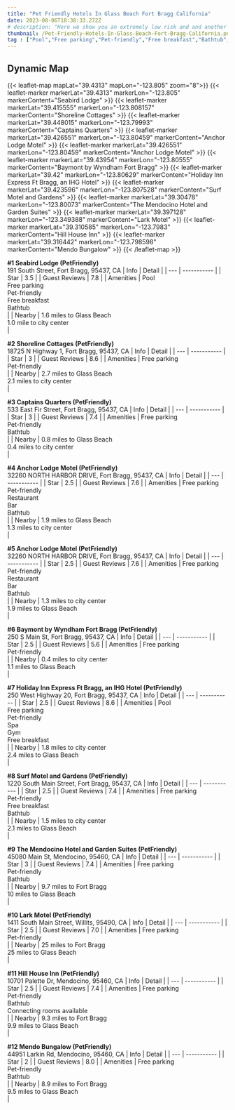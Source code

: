 ```yaml
---
title: "Pet Friendly Hotels In Glass Beach Fort Bragg California"
date: 2023-08-06T18:38:33.272Z
# description: "Here we show you an extremely low risk and and another medium risk approach to earn passive income "
thumbnail: /Pet-Friendly-Hotels-In-Glass-Beach-Fort-Bragg-California.png
tag : ["Pool","Free parking","Pet-friendly","Free breakfast","Bathtub","Restaurant","Bar","Spa","Gym","Connecting rooms available"]
---
```


## Dynamic Map
{{< leaflet-map  mapLat="39.4313" mapLon="-123.805" zoom="8">}}
    {{< leaflet-marker markerLat="39.4313" markerLon="-123.805" markerContent="Seabird Lodge" >}}
    {{< leaflet-marker markerLat="39.415555" markerLon="-123.808157" markerContent="Shoreline Cottages" >}}
    {{< leaflet-marker markerLat="39.448015" markerLon="-123.79993" markerContent="Captains Quarters" >}}
    {{< leaflet-marker markerLat="39.426551" markerLon="-123.80459" markerContent="Anchor Lodge Motel" >}}
    {{< leaflet-marker markerLat="39.426551" markerLon="-123.80459" markerContent="Anchor Lodge Motel" >}}
    {{< leaflet-marker markerLat="39.43954" markerLon="-123.80555" markerContent="Baymont by Wyndham Fort Bragg" >}}
    {{< leaflet-marker markerLat="39.42" markerLon="-123.80629" markerContent="Holiday Inn Express Ft Bragg, an IHG Hotel" >}}
    {{< leaflet-marker markerLat="39.423596" markerLon="-123.807528" markerContent="Surf Motel and Gardens" >}}
    {{< leaflet-marker markerLat="39.30478" markerLon="-123.80073" markerContent="The Mendocino Hotel and Garden Suites" >}}
    {{< leaflet-marker markerLat="39.397128" markerLon="-123.349388" markerContent="Lark Motel" >}}
    {{< leaflet-marker markerLat="39.310585" markerLon="-123.7983" markerContent="Hill House Inn" >}}
    {{< leaflet-marker markerLat="39.316442" markerLon="-123.798598" markerContent="Mendo Bungalow" >}}
{{< /leaflet-map >}}


**#1 Seabird Lodge (PetFriendly)**<br>191 South Street, Fort Bragg, 95437, CA
| Info | Detail |
| --- | ----------- |
| Star | 3.5 |
| Guest Reviews | 7.8 |
| Amenities | Pool<br>Free parking<br>Pet-friendly<br>Free breakfast<br>Bathtub<br> |
| Nearby | 1.6 miles to Glass Beach<br>1.0 mile to city center<br> |

**#2 Shoreline Cottages (PetFriendly)**<br>18725 N Highway 1, Fort Bragg, 95437, CA
| Info | Detail |
| --- | ----------- |
| Star | 3 |
| Guest Reviews | 8.6 |
| Amenities | Free parking<br>Pet-friendly<br> |
| Nearby | 2.7 miles to Glass Beach<br>2.1 miles to city center<br> |

**#3 Captains Quarters (PetFriendly)**<br>533 East Fir Street, Fort Bragg, 95437, CA
| Info | Detail |
| --- | ----------- |
| Star | 3 |
| Guest Reviews | 7.4 |
| Amenities | Free parking<br>Pet-friendly<br>Bathtub<br> |
| Nearby | 0.8 miles to Glass Beach<br>0.4 miles to city center<br> |

**#4 Anchor Lodge Motel (PetFriendly)**<br>32260 NORTH HARBOR DRIVE, Fort Bragg, 95437, CA
| Info | Detail |
| --- | ----------- |
| Star | 2.5 |
| Guest Reviews | 7.6 |
| Amenities | Free parking<br>Pet-friendly<br>Restaurant<br>Bar<br>Bathtub<br> |
| Nearby | 1.9 miles to Glass Beach<br>1.3 miles to city center<br> |

**#5 Anchor Lodge Motel (PetFriendly)**<br>32260 NORTH HARBOR DRIVE, Fort Bragg, 95437, CA
| Info | Detail |
| --- | ----------- |
| Star | 2.5 |
| Guest Reviews | 7.6 |
| Amenities | Free parking<br>Pet-friendly<br>Restaurant<br>Bar<br>Bathtub<br> |
| Nearby | 1.3 miles to city center<br>1.9 miles to Glass Beach<br> |

**#6 Baymont by Wyndham Fort Bragg (PetFriendly)**<br>250 S Main St, Fort Bragg, 95437, CA
| Info | Detail |
| --- | ----------- |
| Star | 2.5 |
| Guest Reviews | 5.6 |
| Amenities | Free parking<br>Pet-friendly<br> |
| Nearby | 0.4 miles to city center<br>1.1 miles to Glass Beach<br> |

**#7 Holiday Inn Express Ft Bragg, an IHG Hotel (PetFriendly)**<br>250 West Highway 20, Fort Bragg, 95437, CA
| Info | Detail |
| --- | ----------- |
| Star | 2.5 |
| Guest Reviews | 8.6 |
| Amenities | Pool<br>Free parking<br>Pet-friendly<br>Spa<br>Gym<br>Free breakfast<br> |
| Nearby | 1.8 miles to city center<br>2.4 miles to Glass Beach<br> |

**#8 Surf Motel and Gardens (PetFriendly)**<br>1220 South Main Street, Fort Bragg, 95437, CA
| Info | Detail |
| --- | ----------- |
| Star | 2.5 |
| Guest Reviews | 7.4 |
| Amenities | Free parking<br>Pet-friendly<br>Free breakfast<br>Bathtub<br> |
| Nearby | 1.5 miles to city center<br>2.1 miles to Glass Beach<br> |

**#9 The Mendocino Hotel and Garden Suites (PetFriendly)**<br>45080 Main St, Mendocino, 95460, CA
| Info | Detail |
| --- | ----------- |
| Star | 3 |
| Guest Reviews | 7.4 |
| Amenities | Free parking<br>Pet-friendly<br>Bathtub<br> |
| Nearby | 9.7 miles to Fort Bragg<br>10 miles to Glass Beach<br> |

**#10 Lark Motel (PetFriendly)**<br>1411 South Main Street, Willits, 95490, CA
| Info | Detail |
| --- | ----------- |
| Star | 2.5 |
| Guest Reviews | 7.0 |
| Amenities | Free parking<br>Pet-friendly<br> |
| Nearby | 25 miles to Fort Bragg<br>25 miles to Glass Beach<br> |

**#11 Hill House Inn (PetFriendly)**<br>10701 Palette Dr, Mendocino, 95460, CA
| Info | Detail |
| --- | ----------- |
| Star | 2.5 |
| Guest Reviews | 7.4 |
| Amenities | Free parking<br>Pet-friendly<br>Bathtub<br>Connecting rooms available<br> |
| Nearby | 9.3 miles to Fort Bragg<br>9.9 miles to Glass Beach<br> |

**#12 Mendo Bungalow (PetFriendly)**<br>44951 Larkin Rd, Mendocino, 95460, CA
| Info | Detail |
| --- | ----------- |
| Star | 2 |
| Guest Reviews | 8.0 |
| Amenities | Free parking<br>Pet-friendly<br>Bathtub<br> |
| Nearby | 8.9 miles to Fort Bragg<br>9.5 miles to Glass Beach<br> |

